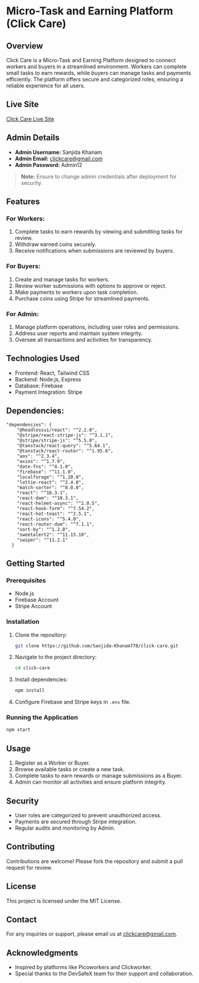  # Micro-Task and Earning Platform (Click Care) 
 
## Overview
Click Care is a Micro-Task and Earning Platform designed to connect workers and buyers in a streamlined environment. Workers can complete small tasks to earn rewards, while buyers can manage tasks and payments efficiently. The platform offers secure and categorized roles, ensuring a reliable experience for all users.

## Live Site 
[Click Care Live Site](https://click-cash-9fbe3.web.app) 
 
## Admin Details
- **Admin Username:** Sanjida Khanam
- **Admin Email:** clickcare@gmail.com
- **Admin Password:** Admin12 

> **Note:** Ensure to change admin credentials after deployment for security.

## Features
### For Workers:
1. Complete tasks to earn rewards by viewing and submitting tasks for review.
2. Withdraw earned coins securely.
3. Receive notifications when submissions are reviewed by buyers.

### For Buyers:
1. Create and manage tasks for workers.
2. Review worker submissions with options to approve or reject.
3. Make payments to workers upon task completion.
4. Purchase coins using Stripe for streamlined payments.

### For Admin:
1. Manage platform operations, including user roles and permissions.
2. Address user reports and maintain system integrity.
3. Oversee all transactions and activities for transparency.

## Technologies Used
- Frontend: React, Tailwind CSS
- Backend: Node.js, Express
- Database: Firebase
- Payment Integration: Stripe

## Dependencies:
```
"dependencies": {
    "@headlessui/react": "^2.2.0",
    "@stripe/react-stripe-js": "^3.1.1",
    "@stripe/stripe-js": "^5.5.0",
    "@tanstack/react-query": "^5.64.1",
    "@tanstack/react-router": "^1.95.6",
    "aos": "^2.3.4",
    "axios": "^1.7.9",
    "date-fns": "^4.1.0",
    "firebase": "^11.1.0",
    "localforage": "^1.10.0",
    "lottie-react": "^2.4.0",
    "match-sorter": "^8.0.0",
    "react": "^18.3.1",
    "react-dom": "^18.3.1",
    "react-helmet-async": "^2.0.5",
    "react-hook-form": "^7.54.2",
    "react-hot-toast": "^2.5.1",
    "react-icons": "^5.4.0",
    "react-router-dom": "^7.1.1",
    "sort-by": "^1.2.0",
    "sweetalert2": "^11.15.10",
    "swiper": "^11.2.1"
  }
```
## Getting Started
### Prerequisites
- Node.js
- Firebase Account
- Stripe Account

### Installation
1. Clone the repository:
   ```bash
   git clone https://github.com/Sanjida-Khanam778/click-care.git
   ```
2. Navigate to the project directory:
   ```bash
   cd click-care
   ```
3. Install dependencies:
   ```bash
   npm install
   ```
4. Configure Firebase and Stripe keys in `.env` file.

### Running the Application
```bash
npm start
```

## Usage
1. Register as a Worker or Buyer.
2. Browse available tasks or create a new task.
3. Complete tasks to earn rewards or manage submissions as a Buyer.
4. Admin can monitor all activities and ensure platform integrity.

## Security
- User roles are categorized to prevent unauthorized access.
- Payments are secured through Stripe integration.
- Regular audits and monitoring by Admin.

## Contributing
Contributions are welcome! Please fork the repository and submit a pull request for review.

## License
This project is licensed under the MIT License.

## Contact
For any inquiries or support, please email us at [clickcare@gmail.com](mailto:clickcare@gmail.com).

## Acknowledgments
- Inspired by platforms like Picoworkers and Clickworker.
- Special thanks to the DevSafeX team for their support and collaboration.

